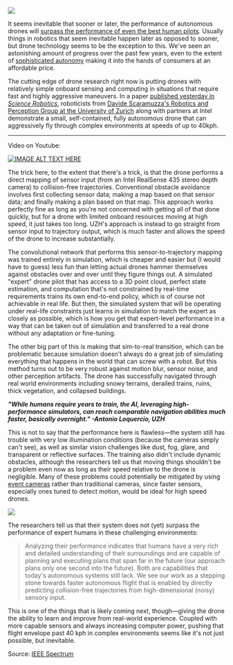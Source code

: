 ![](https://spectrum.ieee.org/media-library/eyJhbGciOiJIUzI1NiIsInR5cCI6IkpXVCJ9.eyJpbWFnZSI6Imh0dHBzOi8vYXNzZXRzLnJibC5tcy8yNzYyMDcwNi9vcmlnaW4uZ2lmIiwiZXhwaXJlc19hdCI6MTY3NzUzOTQxM30.ORBEB8H20xrhR9jajGDn0n0VpAF_Ckft9QwLJI83YGA/image.gif?width=1280&height=720)

It seems inevitable that sooner or later, the performance of autonomous drones will [surpass the performance of even the best human pilots](https://spectrum.ieee.org/ai-powered-drone-extreme-acrobatics). Usually things in robotics that seem inevitable happen later as opposed to sooner, but drone technology seems to be the exception to this. We've seen an astonishing amount of progress over the past few years, even to the extent of [sophisticated autonomy](https://spectrum.ieee.org/skydio-2-review-this-is-the-drone-you-want-to-fly) making it into the hands of consumers at an affordable price.

The cutting edge of drone research right now is putting drones with relatively simple onboard sensing and computing in situations that require fast and highly aggressive maneuvers. In a paper [published yesterday in _Science Robotics_](http://rpg.ifi.uzh.ch/AgileAutonomy.html), roboticists from [Davide Scaramuzza's Robotics and Perception Group at the University of Zurich](http://rpg.ifi.uzh.ch/) along with partners at Intel demonstrate a small, self-contained, fully autonomous drone that can aggressively fly through complex environments at speeds of up to 40kph.

___

Video on Youtube:

[![IMAGE ALT TEXT HERE](https://img.youtube.com/vi/m89bNn6RFoQ/0.jpg)](https://www.youtube.com/watch?v=m89bNn6RFoQ)

The trick here, to the extent that there's a trick, is that the drone performs a direct mapping of sensor input (from an Intel RealSense 435 stereo depth camera) to collision-free trajectories. Conventional obstacle avoidance involves first collecting sensor data; making a map based on that sensor data; and finally making a plan based on that map. This approach works perfectly fine as long as you're not concerned with getting all of that done quickly, but for a drone with limited onboard resources moving at high speed, it just takes too long. UZH's approach is instead to go straight from sensor input to trajectory output, which is much faster and allows the speed of the drone to increase substantially.

The convolutional network that performs this sensor-to-trajectory mapping was trained entirely in simulation, which is cheaper and easier but (I would have to guess) less fun than letting actual drones hammer themselves against obstacles over and over until they figure things out. A simulated "expert" drone pilot that has access to a 3D point cloud, perfect state estimation, and computation that's not constrained by real-time requirements trains its own end-to-end policy, which is of course not achievable in real life. But then, the simulated system that will be operating under real-life constraints just learns in simulation to match the expert as closely as possible, which is how you get that expert-level performance in a way that can be taken out of simulation and transferred to a real drone without any adaptation or fine-tuning.

The other big part of this is making that sim-to-real transition, which can be problematic because simulation doesn't always do a great job of simulating everything that happens in the world that can screw with a robot. But this method turns out to be very robust against motion blur, sensor noise, and other perception artifacts. The drone has successfully navigated through real world environments including snowy terrains, derailed trains, ruins, thick vegetation, and collapsed buildings.

***"While humans require years to train, the AI, leveraging high-performance simulators, can reach comparable navigation abilities much faster, basically overnight." -Antonio Loquercio, UZH***

This is not to say that the performance here is flawless—the system still has trouble with very low illumination conditions (because the cameras simply can't see), as well as similar vision challenges like dust, fog, glare, and transparent or reflective surfaces. The training also didn't include dynamic obstacles, although the researchers tell us that moving things shouldn't be a problem even now as long as their speed relative to the drone is negligible. Many of these problems could potentially be mitigated by using [event cameras](https://spectrum.ieee.org/event-camera-helps-drone-dodge-thrown-objects) rather than traditional cameras, since faster sensors, especially ones tuned to detect motion, would be ideal for high speed drones.

![](https://spectrum.ieee.org/media-library/eyJhbGciOiJIUzI1NiIsInR5cCI6IkpXVCJ9.eyJpbWFnZSI6Imh0dHBzOi8vYXNzZXRzLnJibC5tcy8yNzYyMDc1NC9vcmlnaW4ucG5nIiwiZXhwaXJlc19hdCI6MTYzMzkwNTc4OX0.ziAUFFcbW2WPbFNbwiYkErKgXobBI6QlrCfLUpKU2Ps/image.png?width=837&quality=80)

The researchers tell us that their system does not (yet) surpass the performance of expert humans in these challenging environments:

> Analyzing their performance indicates that humans have a very rich and detailed understanding of their surroundings and are capable of planning and executing plans that span far in the future (our approach plans only one second into the future). Both are capabilities that today's autonomous systems still lack. We see our work as a stepping stone towards faster autonomous flight that is enabled by directly predicting collision-free trajectories from high-dimensional (noisy) sensory input.

This is one of the things that is likely coming next, though—giving the drone the ability to learn and improve from real-world experience. Coupled with more capable sensors and always increasing computer power, pushing that flight envelope past 40 kph in complex environments seems like it's not just possible, but inevitable.

Source: [IEEE Spectrum](https://spectrum.ieee.org/racing-drone)
